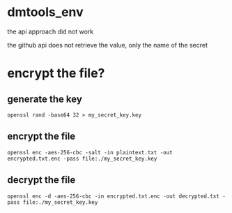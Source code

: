 # dmtools_env

the api approach did not work

the github api does not retrieve the value, only the name of the secret

# encrypt the file?

## generate the key

    openssl rand -base64 32 > my_secret_key.key

## encrypt the file

    openssl enc -aes-256-cbc -salt -in plaintext.txt -out encrypted.txt.enc -pass file:./my_secret_key.key

## decrypt the file

    openssl enc -d -aes-256-cbc -in encrypted.txt.enc -out decrypted.txt -pass file:./my_secret_key.key

